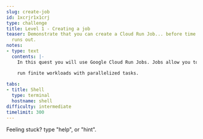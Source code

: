 ```yaml
---
slug: create-job
id: 1xcrjr1x1crj
type: challenge
title: Level 1 - Creating a job
teaser: Demonstrate that you can create a Cloud Run Job... before time
  runs out.
notes:
- type: text
  contents: |-
    In this quest you will use Google Cloud Run Jobs. Jobs allow you to

    run finite workloads with parallelized tasks.
    
tabs:
- title: Shell
  type: terminal
  hostname: shell
difficulty: intermediate
timelimit: 300
---
```

Feeling stuck? type "help", or "hint".